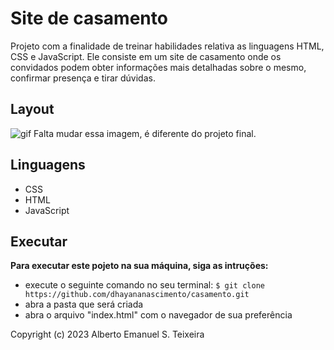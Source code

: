 # Site de casamento
Projeto com a finalidade de treinar habilidades relativa as linguagens HTML, CSS e JavaScript. Ele consiste em um site de casamento onde os convidados podem obter informações mais detalhadas sobre o mesmo, confirmar presença e tirar dúvidas.

## Layout
<img src="./imagens/casamento.gif" alt = "gif"> Falta mudar essa imagem, é diferente do projeto final.

## Linguagens
* CSS
* HTML
* JavaScript

## Executar
**Para executar este pojeto na sua máquina, siga as intruções:**
* execute o seguinte comando no seu terminal: 
``` $ git clone https://github.com/dhayananascimento/casamento.git ```
* abra a pasta que será  criada
* abra o arquivo "index.html" com o navegador de sua preferência

Copyright (c) 2023 Alberto Emanuel S. Teixeira

